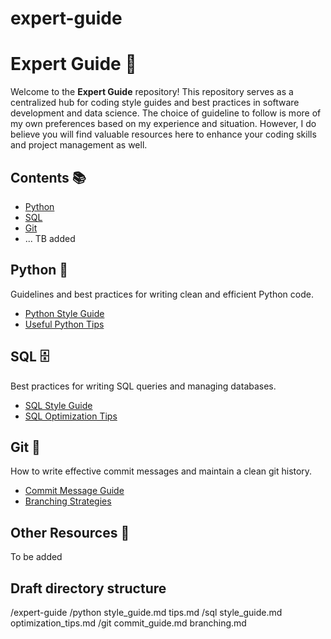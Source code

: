 # expert-guide

# Expert Guide 📘

Welcome to the **Expert Guide** repository! This repository serves as a centralized hub for coding style guides and best practices in software development and data science. The choice of guideline to follow is more of my own preferences based on my experience and situation. However, I do believe you will find valuable resources here to enhance your coding skills and project management as well.

## Contents 📚

- [Python](#python)
- [SQL](#sql)
- [Git](#git)
- ... TB added

## Python 🐍

Guidelines and best practices for writing clean and efficient Python code.

- [Python Style Guide](python/style_guide.md)
- [Useful Python Tips](python/tips.md)

## SQL 🗄️

Best practices for writing SQL queries and managing databases.

- [SQL Style Guide](sql/style_guide.md)
- [SQL Optimization Tips](sql/optimization_tips.md)

## Git 🔄

How to write effective commit messages and maintain a clean git history.

- [Commit Message Guide](git/commit_guide.md)
- [Branching Strategies](git/branching.md)

## Other Resources 📖

To be added


## Draft directory structure

/expert-guide
    /python
        style_guide.md
        tips.md
    /sql
        style_guide.md
        optimization_tips.md
    /git
        commit_guide.md
        branching.md


